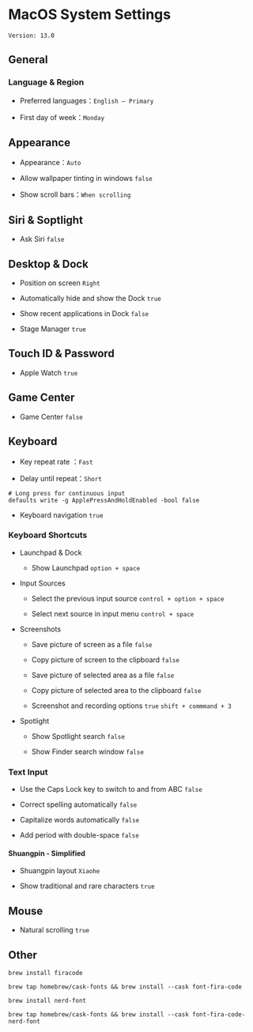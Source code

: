 # MacOS System Settings

`Version: 13.0`

## General

### Language & Region

- Preferred languages：`English – Primary`

- First day of week：`Monday`

## Appearance

- Appearance：`Auto`

- Allow wallpaper tinting in windows `false`

- Show scroll bars：`When scrolling`

## Siri & Soptlight

- Ask Siri `false`

## Desktop & Dock

- Position on screen `Right`

- Automatically hide and show the Dock `true`

- Show recent applications in Dock `false`

- Stage Manager `true`

## Touch ID & Password

- Apple Watch `true`

## Game Center

- Game Center `false`

## Keyboard

- Key repeat rate ：`Fast`

- Delay until repeat：`Short`

```shell
# Long press for continuous input
defaults write -g ApplePressAndHoldEnabled -bool false
```

- Keyboard navigation `true`

### Keyboard Shortcuts

- Launchpad & Dock

  - Show Launchpad `option + space`

- Input Sources

  - Select the previous input source `control + option + space`

  - Select next source in input menu `control + space`

- Screenshots

  - Save picture of screen as a file `false`

  - Copy picture of screen to the clipboard `false`

  - Save picture of selected area as a file `false`

  - Copy picture of selected area to the clipboard `false`

  - Screenshot and recording options `true` `shift + commmand + 3`

- Spotlight

  - Show Spotlight search `false`

  - Show Finder search window `false`

### Text Input

- Use the Caps Lock key to switch to and from ABC `false`

- Correct spelling automatically `false`

- Capitalize words automatically `false`

- Add period with double-space `false`

#### Shuangpin - Simplified

- Shuangpin layout `Xiaohe`

- Show traditional and rare characters `true`

## Mouse

- Natural scrolling `true`

## Other

```shell
brew install firacode
```

```shell
brew tap homebrew/cask-fonts && brew install --cask font-fira-code
```

```shell
brew install nerd-font
```

```shell
brew tap homebrew/cask-fonts && brew install --cask font-fira-code-nerd-font
```
